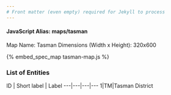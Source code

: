 ```yaml
---
# Front matter (even empty) required for Jekyll to process
---
```


#### JavaScript Alias: maps/tasman

Map Name: Tasman
Dimensions (Width x Height): 320x600



{% embed_spec_map tasman-map.js %}

### List of Entities

ID | Short label | Label
---|---|---|---
1|TM|Tasman District

